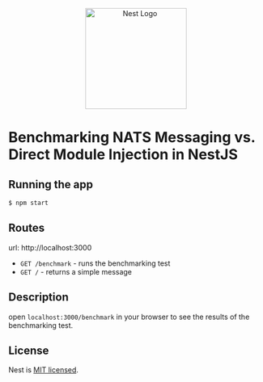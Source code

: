 <p align="center">
  <a href="http://nestjs.com/" target="blank"><img src="https://nestjs.com/img/logo-small.svg" width="200" alt="Nest Logo" /></a>
</p>

# Benchmarking NATS Messaging vs. Direct Module Injection in NestJS

## Running the app

```bash
$ npm start
```

## Routes

url: http://localhost:3000

- `GET /benchmark` - runs the benchmarking test
- `GET /` - returns a simple message

## Description

open `localhost:3000/benchmark` in your browser to see the results of the benchmarking test.

## License

Nest is [MIT licensed](LICENSE).
